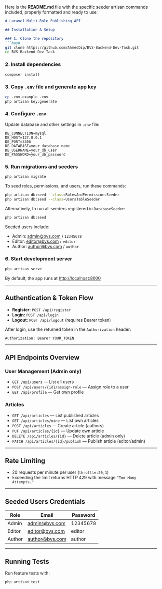 Here is the **README.md** file with the specific seeder artisan commands included, properly formatted and ready to use:

````markdown
# Laravel Multi-Role Publishing API

## Installation & Setup

### 1. Clone the repository
```bash
git clone https://github.com/AhmedDip/BVS-Backend-Dev-Task.git
cd BVS-Backend-Dev-Task
````

### 2. Install dependencies

```bash
composer install
```

### 3. Copy `.env` file and generate app key

```bash
cp .env.example .env
php artisan key:generate
```

### 4. Configure `.env`

Update database and other settings in `.env` file:

```
DB_CONNECTION=mysql
DB_HOST=127.0.0.1
DB_PORT=3306
DB_DATABASE=your_database_name
DB_USERNAME=your_db_user
DB_PASSWORD=your_db_password
```

### 5. Run migrations and seeders

```bash
php artisan migrate
```

To seed roles, permissions, and users, run these commands:

```bash
php artisan db:seed --class=RolesAndPermissionsSeeder
php artisan db:seed --class=UsersTableSeeder
```

Alternatively, to run all seeders registered in `DatabaseSeeder`:

```bash
php artisan db:seed
```

Seeded users include:

* Admin: [admin@bvs.com](mailto:admin@bvs.com) / `12345678`
* Editor: [editor@bvs.com](mailto:editor@bvs.com) / `editor`
* Author: [author@bvs.com](mailto:author@bvs.com) / `author`

### 6. Start development server

```bash
php artisan serve
```

By default, the app runs at [http://localhost:8000](http://localhost:8000)

---

## Authentication & Token Flow

* **Register:** `POST /api/register`
* **Login:** `POST /api/login`
* **Logout:** `POST /api/logout` (requires Bearer token)

After login, use the returned token in the `Authorization` header:

```
Authorization: Bearer YOUR_TOKEN
```

---

## API Endpoints Overview

### User Management (Admin only)

* `GET /api/users` — List all users
* `POST /api/users/{id}/assign-role` — Assign role to a user
* `GET /api/profile` — Get own profile

### Articles

* `GET /api/articles` — List published articles
* `GET /api/articles/mine` — List own articles
* `POST /api/articles` — Create article (authors)
* `PUT /api/articles/{id}` — Update own article
* `DELETE /api/articles/{id}` — Delete article (admin only)
* `PATCH /api/articles/{id}/publish` — Publish article (editor/admin)

---

## Rate Limiting

* 20 requests per minute per user (`throttle:20,1`)
* Exceeding the limit returns HTTP 429 with message `"Too Many Attempts."`

---

## Seeded Users Credentials

| Role   | Email                                   | Password |
| ------ | --------------------------------------- | -------- |
| Admin  | [admin@bvs.com](mailto:admin@bvs.com)   | 12345678 |
| Editor | [editor@bvs.com](mailto:editor@bvs.com) | editor   |
| Author | [author@bvs.com](mailto:author@bvs.com) | author   |

---

## Running Tests

Run feature tests with:

```bash
php artisan test
```

